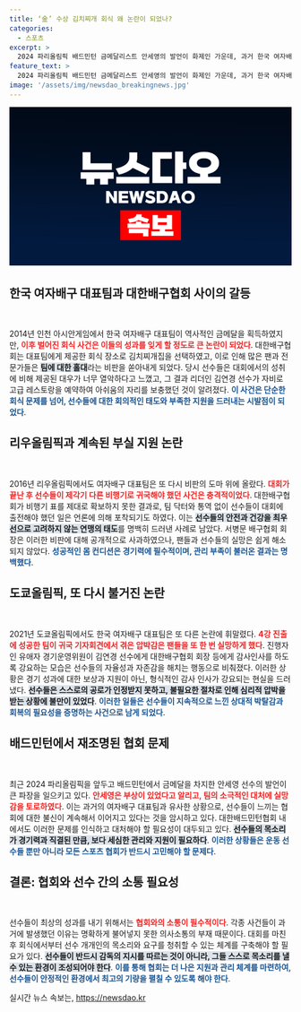 ```yaml
---
title: ‘金’ 수상 김치찌개 회식 왜 논란이 되었나?
categories:
  - 스포츠
excerpt: >
  2024 파리올림픽 배드민턴 금메달리스트 안세영의 발언이 화제인 가운데, 과거 한국 여자배구 대표팀이 경험한 홀대 논란이 다시 조명받고 있다. 금메달 후 김치찌개 회식으로 인한 비판이 그때 그대로 되살아난 것이다.
feature_text: >
  2024 파리올림픽 배드민턴 금메달리스트 안세영의 발언이 화제인 가운데, 과거 한국 여자배구 대표팀이 경험한 홀대 논란이 다시 조명받고 있다. 금메달 후 김치찌개 회식으로 인한 비판이 그때 그대로 되살아난 것이다.
image: '/assets/img/newsdao_breakingnews.jpg'
---
```


<p><img src="/assets/img/newsdao_breakingnews.jpg" alt="bookingtag 속보" /></p>

<h2 data-ke-size="size26">한국 여자배구 대표팀과 대한배구협회 사이의 갈등</h2>

<p data-ke-size="size16">&nbsp;</p>

<p>2014년 인천 아시안게임에서 한국 여자배구 대표팀이 역사적인 금메달을 획득하였지만, <b><span style="color: #ee2323;">이후 벌어진 회식 사건은 이들의 성과를 잊게 할 정도로 큰 논란이 되었다</span></b>. 대한배구협회는 대표팀에게 제공한 회식 장소로 김치찌개집을 선택하였고, 이로 인해 많은 팬과 전문가들은 <b><span style="background-color: #21538527;">팀에 대한 홀대</span></b>라는 비판을 쏟아내게 되었다. 당시 선수들은 대회에서의 성취에 비해 제공된 대우가 너무 열악하다고 느꼈고, 그 결과 리더인 김연경 선수가 자비로 고급 레스토랑을 예약하여 아쉬움의 자리를 보충했던 것이 알려졌다. <b><span style="color: #1a5490;">이 사건은 단순한 회식 문제를 넘어, 선수들에 대한 회의적인 태도와 부족한 지원을 드러내는 시발점이 되었다</span></b>.</p>

<h2 data-ke-size="size26">리우올림픽과 계속된 부실 지원 논란</h2>

<p data-ke-size="size16">&nbsp;</p>

<p>2016년 리우올림픽에서도 여자배구 대표팀은 또 다시 비판의 도마 위에 올랐다. <b><span style="color: #ee2323;">대회가 끝난 후 선수들이 제각기 다른 비행기로 귀국해야 했던 사건은 충격적이었다</span></b>. 대한배구협회가 비행기 표를 제대로 확보하지 못한 결과로, 팀 닥터와 통역 없이 선수들이 대회에 출전해야 했던 일은 언론에 의해 포착되기도 하였다. 이는 <b><span style="background-color: #21538527;">선수들의 안전과 건강을 최우선으로 고려하지 않는 연맹의 태도</span></b>를 명백히 드러낸 사례로 남았다. 서병문 배구협회 회장은 이러한 비판에 대해 공개적으로 사과하였으나, 팬들과 선수들의 실망은 쉽게 해소되지 않았다. <b><span style="color: #1a5490;">성공적인 몸 컨디션은 경기력에 필수적이며, 관리 부족이 불러온 결과는 명백했다</span></b>.</p>

<h2 data-ke-size="size26">도쿄올림픽, 또 다시 불거진 논란</h2>

<p data-ke-size="size16">&nbsp;</p>

<p>2021년 도쿄올림픽에서도 한국 여자배구 대표팀은 또 다른 논란에 휘말렸다. <b><span style="color: #ee2323;">4강 진출에 성공한 팀이 귀국 기자회견에서 겪은 압박감은 팬들을 또 한 번 실망하게 했다</span></b>. 진행자인 유애자 경기운영위원이 김연경 선수에게 대한배구협회 회장 등에게 감사인사를 하도록 강요하는 모습은 선수들의 자율성과 자존감을 해치는 행동으로 비춰졌다. 이러한 상황은 경기 성과에 대한 보상과 지원이 아닌, 형식적인 감사 인사가 강요되는 현실을 드러냈다. <b><span style="background-color: #21538527;">선수들은 스스로의 공로가 인정받지 못하고, 불필요한 절차로 인해 심리적 압박을 받는 상황에 불만이 있었다</span></b>. <b><span style="color: #1a5490;">이러한 일들은 선수들이 지속적으로 느낀 상대적 박탈감과 회복의 필요성을 증명하는 사건으로 남게 되었다</span></b>.</p>

<h2 data-ke-size="size26">배드민턴에서 재조명된 협회 문제</h2>

<p data-ke-size="size16">&nbsp;</p>

<p>최근 2024 파리올림픽을 앞두고 배드민턴에서 금메달을 차지한 안세영 선수의 발언이 큰 파장을 일으키고 있다. <b><span style="color: #ee2323;">안세영은 부상이 있었다고 알리고, 팀의 소극적인 대처에 실망감을 토로하였다</span></b>. 이는 과거의 여자배구 대표팀과 유사한 상황으로, 선수들이 느끼는 협회에 대한 불신이 계속해서 이어지고 있다는 것을 암시하고 있다. 대한배드민턴협회 내에서도 이러한 문제를 인식하고 대처해야 할 필요성이 대두되고 있다. <b><span style="background-color: #21538527;">선수들의 목소리가 경기력과 직결된 만큼, 보다 세심한 관리와 지원이 필요하다</span></b>. <b><span style="color: #1a5490;">이러한 상황들은 운동 선수들 뿐만 아니라 모든 스포츠 협회가 반드시 고민해야 할 문제다</span></b>.</p>

<h2 data-ke-size="size26">결론: 협회와 선수 간의 소통 필요성</h2>

<p data-ke-size="size16">&nbsp;</p>

<p>선수들이 최상의 성과를 내기 위해서는 <b><span style="color: #ee2323;">협회와의 소통이 필수적이다</span></b>. 각종 사건들이 과거에 발생했던 이유는 명확하게 불어넣지 못한 의사소통의 부재 때문이다. 대회를 마친 후 회식에서부터 선수 개개인의 목소리와 요구를 청취할 수 있는 체계를 구축해야 할 필요가 있다. <b><span style="background-color: #21538527;">선수들이 반드시 감독의 지시를 따르는 것이 아니라, 그들 스스로 목소리를 낼 수 있는 환경이 조성되어야 한다</span></b>. <b><span style="color: #1a5490;">이를 통해 협회는 더 나은 지원과 관리 체계를 마련하여, 선수들이 안정적인 환경에서 최고의 기량을 펼칠 수 있도록 해야 한다</span></b>.</p>
실시간 뉴스 속보는, <a href="https://newsdao.kr" rel="dofollow">https://newsdao.kr</a>


